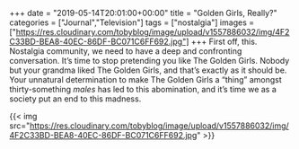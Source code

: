 +++
date = "2019-05-14T20:01:00+00:00"
title = "Golden Girls, Really?"
categories = ["Journal","Television"]
tags = ["nostalgia"]
images = ["https://res.cloudinary.com/tobyblog/image/upload/v1557886032/img/4F2C33BD-BEA8-40EC-86DF-BC071C6FF692.jpg"]
+++
First off, this. Nostalgia community, we need to have a deep and confronting conversation. It’s time to stop pretending you like The Golden Girls. Nobody but your grandma liked The Golden Girls, and that’s exactly as it should be. Your unnatural determination to make The Golden Girls a “thing” amongst thirty-something _males_ has led to this abomination, and it’s time we as a society put an end to this madness. 

{{< img src="https://res.cloudinary.com/tobyblog/image/upload/v1557886032/img/4F2C33BD-BEA8-40EC-86DF-BC071C6FF692.jpg" >}}
